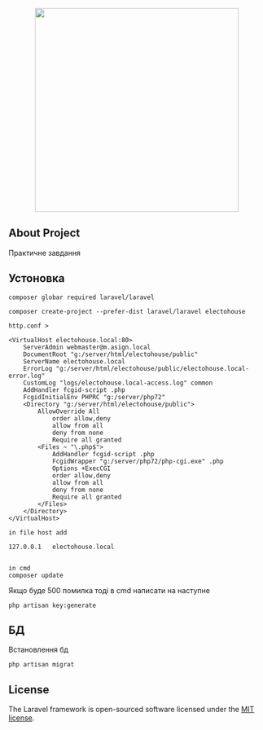 <p align="center"><img src="https://res.cloudinary.com/dtfbvvkyp/image/upload/v1566331377/laravel-logolockup-cmyk-red.svg" width="400"></p>


## About Project

Практичне завдання

## Устоновка 
```
composer globar required laravel/laravel

composer create-project --prefer-dist laravel/laravel electohouse

http.conf >

<VirtualHost electohouse.local:80>
    ServerAdmin webmaster@m.asign.local
    DocumentRoot "g:/server/html/electohouse/public"
    ServerName electohouse.local
    ErrorLog "g:/server/html/electohouse/public/electohouse.local-error.log"
    CustomLog "logs/electohouse.local-access.log" common
    AddHandler fcgid-script .php
    FcgidInitialEnv PHPRC "g:/server/php72"
    <Directory "g:/server/html/electohouse/public">
        AllowOverride All
            order allow,deny
            allow from all
            deny from none
            Require all granted
        <Files ~ "\.php$">
            AddHandler fcgid-script .php
            FcgidWrapper "g:/server/php72/php-cgi.exe" .php
            Options +ExecCGI 
            order allow,deny 
            allow from all 
            deny from none 
            Require all granted
        </Files>
    </Directory>
</VirtualHost>

in file host add 

127.0.0.1   electohouse.local


in cmd 
composer update

```
Якщо буде 500 помилка тоді в cmd написати  на наступне
```
php artisan key:generate
```
##  БД

Встановлення бд
```
php artisan migrat
```

## License

The Laravel framework is open-sourced software licensed under the [MIT license](https://opensource.org/licenses/MIT).
